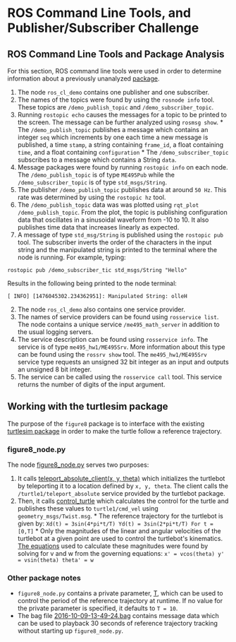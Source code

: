 ROS Command Line Tools, and Publisher/Subscriber Challenge
==========================================================

## ROS Command Line Tools and Package Analysis ##
For this section, ROS command line tools were used in order to determine information about a previously unanalyzed [package](https://github.com/NU-MSR/me495_hw1.git).

1. The node `ros_cl_demo` contains one publisher and one subscriber.
  1. The names of the topics were found by using the `rosnode info` tool. These topics are `/demo_publish_topic` and `/demo_subscriber_topic`.
  2. Running `rostopic echo` causes the messages for a topic to be printed to the screen. The message can be further analyzed using `rosmsg show`.
    * The `/demo_publish_topic` publishes a message which contains an integer `seq` which increments by one each time a new message is published, a time `stamp`, a string containing `frame_id`, a float containing `time`, and a float containing `configuration`
    * The `/demo_subscriber_topic` subscribes to a message which contains a String `data`.
  3. Message packages were found by running `rostopic info` on each node. The `/demo_publish_topic` is of type `ME495Pub` while the `/demo_subscriber_topic` is of type `std_msgs/String`.
  4. The publisher `/demo_publish_topic` publishes data at around `50 Hz`. This rate was determined by using the `rostopic hz` tool.
  5. The `/demo_publish_topic` data was was plotted using `rqt_plot /demo_publish_topic`. From the plot, the topic is publishing configuration data that oscillates in a sinusoidal waveform from -10 to 10. It also publishes time data that increases linearly as expected.
  6. A message of type `std_msg/String` is published using the `rostopic pub` tool. The subscriber inverts the order of the characters in the input string and the manipulated string is printed to the terminal where the node is running. For example, typing:
  ```
  rostopic pub /demo_subscriber_tic std_msgs/String "Hello"
  ```
  Results in the following being printed to the node terminal:
  ```
  [ INFO] [1476045302.234362951]: Manipulated String: olleH
  ```
2. The node `ros_cl_demo` also contains one service provider.
  1. The names of service providers can be found using `rosservice list`. The node contains a unique service `/me495_math_server` in addition to the usual logging servers.
  2. The service description can be found using `rosservice info`. The service is of type `me495_hw1/ME495Srv`. More information about this type can be found using the `rossrv show` tool. The `me495_hw1/ME495Srv` service type requests an unsigned 32 bit integer as an input and outputs an unsigned 8 bit integer.
  3. The service can be called using the `rosservice call` tool. This service returns the number of digits of the input argument.

## Working with the turtlesim package ##
The purpose of the `figure8` package is to interface with the existing [turtlesim package](http://wiki.ros.org/turtlesim) in order to make the turtle follow a reference trajectory.

### figure8_node.py ###
The node [figure8_node.py](https://github.com/ME495-EmbeddedSystems/homework-1-f2016-BlakeStrebel/blob/master/src/figure8_node.py) serves two purposes:
  1. It calls [teleport_absolute_client(x, y, theta)](https://github.com/ME495-EmbeddedSystems/homework-1-f2016-BlakeStrebel/blob/96118884d3ad3de5734760689e6f5ff473390dfb/src/figure8_node.py#L8-L14) which initializes the turtlebot by teleporting it to a location defined by `x, y, theta`. The client calls the `/turtle1/teleport_absolute` service provided by the turtlebot package.
  2. Then, it calls [control_turtle](https://github.com/ME495-EmbeddedSystems/homework-1-f2016-BlakeStrebel/blob/96118884d3ad3de5734760689e6f5ff473390dfb/src/figure8_node.py#L17-L49) which calculates the control for the turtle and publishes these values to `turtle1/cmd_vel` using `geometry_msgs/Twist.msg`.
    * The reference trajectory for the turtlebot is given by:
    ```
    Xd(t) = 3sin(4*pi*t/T)
    Yd(t) = 3sin(2*pi*t/T)
    For t = [0,T]
    ```
    * Only the magnitudes of the linear and angular velocities of the turtlebot at a given point are used to control the turtlebot's kinematics. [The equations](https://github.com/ME495-EmbeddedSystems/homework-1-f2016-BlakeStrebel/blob/96118884d3ad3de5734760689e6f5ff473390dfb/src/figure8_node.py#L28/L36) used to calculate these magnitudes were found by solving for v and w from the governing equations:
    ```
      x' = vcos(theta)
      y' = vsin(theta)
      theta' = w
    ```

### Other package notes ###
- `figure8_node.py` contains a private parameter, [T](https://github.com/ME495-EmbeddedSystems/homework-1-f2016-BlakeStrebel/blob/96118884d3ad3de5734760689e6f5ff473390dfb/src/figure8_node.py#L22), which can be used to control the period of the reference trajectory at runtime. If no value for the private parameter is specified, it defaults to `T = 10`.
- The bag file [2016-10-09-13-49-24.bag](https://github.com/ME495-EmbeddedSystems/homework-1-f2016-BlakeStrebel/blob/master/src/2016-10-09-13-49-24.bag) contains message data which can be used to playback 30 seconds of reference trajectory tracking without starting up `figure8_node.py`.
